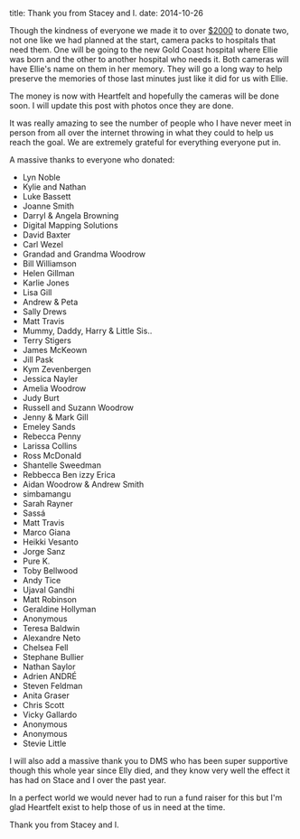 title: Thank you from Stacey and I.
date: 2014-10-26

Though the kindness of everyone we made it to over [$2000](https://www.mycause.com.au/page/79669/eloises1stbirthdayheartfelt) to donate two, not one like we had planned at the start, camera packs to hospitals that need them.  One will be going to the new Gold Coast hospital where Ellie was born and the other to another hospital who needs it. Both cameras will have Ellie's name on them in her memory. They will go a long way to help preserve the memories of those last minutes just like it did for us with Ellie. 

The money is now with Heartfelt and hopefully the cameras will be done soon.  I will update this post with photos once they are done.

It was really amazing to see the number of people who I have never meet in person from all over the internet throwing in what they could to help us reach the goal.  We are extremely grateful for everything everyone put in.

A massive thanks to everyone who donated:

 - Lyn Noble
 - Kylie and Nathan
 - Luke Bassett
 - Joanne Smith
 - Darryl & Angela Browning
 - Digital Mapping Solutions
 - David Baxter
 - Carl Wezel
 - Grandad and Grandma Woodrow
 - Bill Williamson
 - Helen Gillman
 - Karlie Jones
 - Lisa Gill
 - Andrew & Peta
 - Sally Drews
 - Matt Travis
 - Mummy, Daddy, Harry & Little Sis..
 - Terry Stigers
 - James McKeown
 - Jill Pask
 - Kym Zevenbergen
 - Jessica Nayler
 - Amelia Woodrow
 - Judy Burt
 - Russell and Suzann Woodrow
 - Jenny & Mark Gill
 - Emeley Sands
 - Rebecca Penny
 - Larissa Collins
 - Ross McDonald
 - Shantelle Sweedman
 - Rebbecca Ben izzy Erica 
 - Aidan Woodrow & Andrew Smith
 - simbamangu
 - Sarah Rayner
 - Sassá
 - Matt Travis
 - Marco Giana
 - Heikki Vesanto
 - Jorge Sanz
 - Pure K.
 - Toby Bellwood
 - Andy Tice
 - Ujaval Gandhi
 - Matt Robinson
 - Geraldine Hollyman
 - Anonymous
 - Teresa Baldwin
 - Alexandre Neto
 - Chelsea Fell
 - Stephane Bullier
 - Nathan Saylor
 - Adrien ANDRÉ
 - Steven Feldman
 - Anita Graser
 - Chris Scott
 - Vicky Gallardo
 - Anonymous
 - Anonymous
 - Stevie Little


I will also add a massive thank you to DMS who has been super supportive though this whole year since Elly died, and they know very well the effect it has had on Stace and I over the past year.

In a perfect world we would never had to run a fund raiser for this but I'm glad Heartfelt exist to help those of us in need at the time. 

Thank you from Stacey and I. 